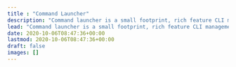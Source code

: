 ```yaml
---
title : "Command Launcher"
description: "Command launcher is a small footprint, rich feature CLI management tool for both enterprise and individual CLI developers."
lead: "Command launcher is a small footprint, rich feature CLI management tool for both enterprise and individual CLI developers."
date: 2020-10-06T08:47:36+00:00
lastmod: 2020-10-06T08:47:36+00:00
draft: false
images: []
---
```

